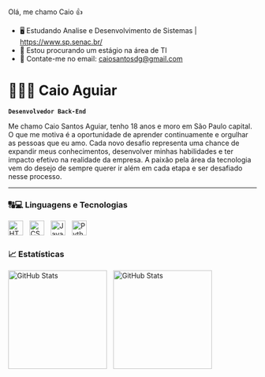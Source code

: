 Olá, me chamo Caio 👍

- 🖥️ Estudando Analise e Desenvolvimento de Sistemas | https://www.sp.senac.br/
- 🤔 Estou procurando um estágio na área de TI
- 📧 Contate-me no email: caiosantosdg@gmail.com

# 👨🏾‍💻 Caio Aguiar

**`Desenvolvedor Back-End`**

Me chamo Caio Santos Aguiar, tenho 18 anos e moro em São Paulo capital. O que me motiva é a oportunidade de aprender continuamente e orgulhar as pessoas que eu amo. Cada novo desafio representa uma chance de expandir meus conhecimentos, desenvolver minhas habilidades e ter impacto efetivo na realidade da empresa. A paixão pela área da tecnologia vem do desejo de sempre querer ir além em cada etapa e ser desafiado nesse processo. 



---

###  🔠💻 Linguagens e Tecnologias

<img 
    align="left" 
    alt="HTML"
    title="HTML" 
    width="30px" 
    style="padding-right: 10px;" 
    src="https://cdn.jsdelivr.net/gh/devicons/devicon@latest/icons/html5/html5-original.svg" 
/>
<img 
    align="left" 
    alt="CSS" 
    title="CSS"
    width="30px" 
    style="padding-right: 10px;" 
    src="https://cdn.jsdelivr.net/gh/devicons/devicon@latest/icons/css3/css3-original.svg" 
/>
<img 
    align="left" 
    alt="JavaScript" 
    title="JavaScript"
    width="30px" 
    style="padding-right: 10px;" 
    src="https://cdn.jsdelivr.net/gh/devicons/devicon@latest/icons/javascript/javascript-original.svg" 
/>

<img
    align="left" 
    alt="Python" 
    title="Python"
    width="30px" 
    style="padding-right: 10px;" 
    src="https://cdn.jsdelivr.net/gh/devicons/devicon@latest/icons/python/python-original.svg" 
/>

<br/>
<br/>

### 📈 Estatísticas


<p>
  <img 
    align="left" 
    alt="GitHub Stats" 
    height="200" 
    style="padding-right: 10px;" 
    src="https://github-readme-stats.vercel.app/api?username=CaiosAguiar&show_icons=true&theme=highcontrast&include_all_commits=true&locale=pt-br" 
  />

<img 
      align="left" 
      alt="GitHub Stats" 
      height="200" 
      src="https://github-readme-stats.vercel.app/api/top-langs/?username=CaiosAguiar&theme=highcontrast&layout=compact&custom_title=Tecnologias&langs_count=9" 
  />

</p>

 
